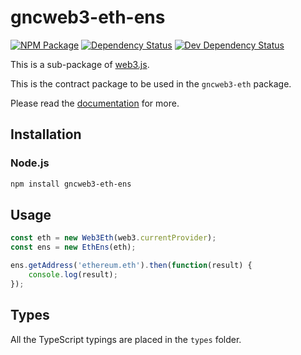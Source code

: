 # gncweb3-eth-ens

[![NPM Package][npm-image]][npm-url] [![Dependency Status][deps-image]][deps-url] [![Dev Dependency Status][deps-dev-image]][deps-dev-url]

This is a sub-package of [web3.js][repo].

This is the contract package to be used in the `gncweb3-eth` package.

Please read the [documentation][docs] for more.

## Installation

### Node.js

```bash
npm install gncweb3-eth-ens
```

## Usage

```js
const eth = new Web3Eth(web3.currentProvider);
const ens = new EthEns(eth);

ens.getAddress('ethereum.eth').then(function(result) {
    console.log(result);
});
```

## Types

All the TypeScript typings are placed in the `types` folder.

[docs]: http://web3js.readthedocs.io/en/1.0/
[repo]: https://github.com/ethereum/web3.js
[npm-image]: https://img.shields.io/npm/v/gncweb3-eth-ens.svg
[npm-url]: https://npmjs.org/package/gncweb3-eth-ens
[deps-image]: https://david-dm.org/ethereum/web3.js/1.x/status.svg?path=packages/gncweb3-eth-ens
[deps-url]: https://david-dm.org/ethereum/web3.js/1.x?path=packages/gncweb3-eth-ens
[deps-dev-image]: https://david-dm.org/ethereum/web3.js/1.x/dev-status.svg?path=packages/gncweb3-eth-ens
[deps-dev-url]: https://david-dm.org/ethereum/web3.js/1.x?type=dev&path=packages/gncweb3-eth-ens